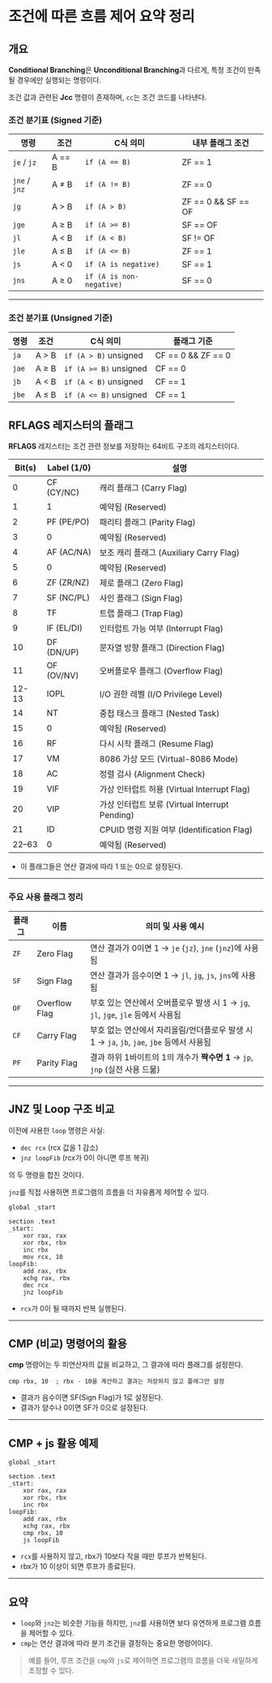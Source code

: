 # 조건에 따른 흐름 제어 요약 정리

## 개요

**Conditional Branching**은 **Unconditional Branching**과 다르게, 특정 조건이 만족될 경우에만 실행되는 명령이다.

조건 값과 관련된 **Jcc** 명령이 존재하며, `cc`는 조건 코드를 나타낸다.

### 조건 분기표 (Signed 기준)

| 명령            | 조건     | C식 의미                    | 내부 플래그 조건             |
| ------------- | ------ | ------------------------ | --------------------- |
| `je` / `jz`   | A == B | `if (A == B)`            | ZF == 1               |
| `jne` / `jnz` | A ≠ B  | `if (A != B)`            | ZF == 0               |
| `jg`          | A > B  | `if (A > B)`             | ZF == 0 && SF == OF   |
| `jge`         | A ≥ B  | `if (A >= B)`            | SF == OF              |
| `jl`          | A < B  | `if (A < B)`             | SF != OF              |
| `jle`         | A ≤ B  | `if (A <= B)`            | ZF == 1 || SF != OF |
| `js`          | A < 0  | `if (A is negative)`     | SF == 1               |
| `jns`         | A ≥ 0  | `if (A is non-negative)` | SF == 0               |

---

### 조건 분기표 (Unsigned 기준)

| 명령    | 조건    | C식 의미                  | 플래그 기준               |
| ----- | ----- | ---------------------- | -------------------- |
| `ja`  | A > B | `if (A > B)` unsigned  | CF == 0 && ZF == 0   |
| `jae` | A ≥ B | `if (A >= B)` unsigned | CF == 0              |
| `jb`  | A < B | `if (A < B)` unsigned  | CF == 1              |
| `jbe` | A ≤ B | `if (A <= B)` unsigned | CF == 1 || ZF == 1 |


## RFLAGS 레지스터의 플래그

**RFLAGS** 레지스터는 조건 관련 정보를 저장하는 64비트 구조의 레지스터이다.

| Bit(s) | Label (1/0) | 설명 |
|--------|----------------|------|
| 0 | CF (CY/NC) | 캐리 플래그 (Carry Flag) |
| 1 | 1 | 예약됨 (Reserved) |
| 2 | PF (PE/PO) | 패리티 플래그 (Parity Flag) |
| 3 | 0 | 예약됨 (Reserved) |
| 4 | AF (AC/NA) | 보조 캐리 플래그 (Auxiliary Carry Flag) |
| 5 | 0 | 예약됨 (Reserved) |
| 6 | ZF (ZR/NZ) | 제로 플래그 (Zero Flag) |
| 7 | SF (NC/PL) | 사인 플래그 (Sign Flag) |
| 8 | TF | 트랩 플래그 (Trap Flag) |
| 9 | IF (EL/DI) | 인터럽트 가능 여부 (Interrupt Flag) |
| 10 | DF (DN/UP) | 문자열 방향 플래그 (Direction Flag) |
| 11 | OF (OV/NV) | 오버플로우 플래그 (Overflow Flag) |
| 12-13 | IOPL | I/O 권한 레벨 (I/O Privilege Level) |
| 14 | NT | 중첩 태스크 플래그 (Nested Task) |
| 15 | 0 | 예약됨 (Reserved) |
| 16 | RF | 다시 시작 플래그 (Resume Flag) |
| 17 | VM | 8086 가상 모드 (Virtual-8086 Mode) |
| 18 | AC | 정렬 검사 (Alignment Check) |
| 19 | VIF | 가상 인터럽트 허용 (Virtual Interrupt Flag) |
| 20 | VIP | 가상 인터럽트 보류 (Virtual Interrupt Pending) |
| 21 | ID | CPUID 명령 지원 여부 (Identification Flag) |
| 22–63 | 0 | 예약됨 (Reserved) |

- 이 플래그들은 연산 결과에 따라 1 또는 0으로 설정된다.

---

### 주요 사용 플래그 정리

| 플래그  | 이름            | 의미 및 사용 예시                                                      |
| ---- | ------------- | --------------------------------------------------------------- |
| `ZF` | Zero Flag     | 연산 결과가 0이면 1 → `je` (`jz`), `jne` (`jnz`)에 사용됨                  |
| `SF` | Sign Flag     | 연산 결과가 음수이면 1 → `jl`, `jg`, `js`, `jns`에 사용됨                    |
| `OF` | Overflow Flag | 부호 있는 연산에서 오버플로우 발생 시 1 → `jg`, `jl`, `jge`, `jle` 등에서 사용됨      |
| `CF` | Carry Flag    | 부호 없는 연산에서 자리올림/언더플로우 발생 시 1 → `ja`, `jb`, `jae`, `jbe` 등에서 사용됨 |
| `PF` | Parity Flag   | 결과 하위 1바이트의 1의 개수가 **짝수면 1** → `jp`, `jnp` (실전 사용 드묾)           |


---

## JNZ 및 Loop 구조 비교

이전에 사용한 `loop` 명령은 사실:

- `dec rcx` (rcx 값을 1 감소)
- `jnz loopFib` (rcx가 0이 아니면 루프 복귀)

의 두 명령을 합친 것이다.

`jnz`를 직접 사용하면 프로그램의 흐름을 더 자유롭게 제어할 수 있다.

```assembly
global _start

section .text
_start:
    xor rax, rax
    xor rbx, rbx
    inc rbx
    mov rcx, 10
loopFib:
    add rax, rbx
    xchg rax, rbx
    dec rcx
    jnz loopFib
```

- `rcx`가 0이 될 때까지 반복 실행된다.

---

## CMP (비교) 명령어의 활용

**cmp** 명령어는 두 피연산자의 값을 비교하고, 그 결과에 따라 플래그를 설정한다.

```assembly
cmp rbx, 10  ; rbx - 10을 계산하고 결과는 저장하지 않고 플래그만 설정
```

- 결과가 음수이면 SF(Sign Flag)가 1로 설정된다.
- 결과가 양수나 0이면 SF가 0으로 설정된다.

---

## CMP + js 활용 예제

```assembly
global _start

section .text
_start:
    xor rax, rax
    xor rbx, rbx
    inc rbx
loopFib:
    add rax, rbx
    xchg rax, rbx
    cmp rbx, 10
    js loopFib
```

- `rcx`를 사용하지 않고, rbx가 10보다 작을 때만 루프가 반복된다.
- rbx가 10 이상이 되면 루프가 종료된다.

---

## 요약

- `loop`와 `jnz`는 비슷한 기능을 하지만, `jnz`를 사용하면 보다 유연하게 프로그램 흐름을 제어할 수 있다.
- `cmp`는 연산 결과에 따라 분기 조건을 결정하는 중요한 명령어이다.

> 예를 들어, 루프 조건을 `cmp`와 `js`로 제어하면 프로그램의 흐름을 더욱 세밀하게 조정할 수 있다.

